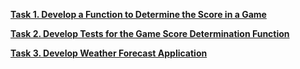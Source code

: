 **[Task 1. Develop a Function to Determine the Score in a Game](https://gist.github.com/kulembetov/4b15f1fd636d49fa1039b1255455cda3)**

**[Task 2. Develop Tests for the Game Score Determination Function](https://gist.github.com/kulembetov/b3d5cfe426829912dcf8bc2da4be3bcf)**

**[Task 3. Develop Weather Forecast Application ](https://github.com/kulembetov/weather-wise)**